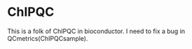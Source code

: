 # ChIPQC

This is a folk of ChIPQC in bioconductor. I need to fix a bug in QCmetrics(ChIPQCsample).

